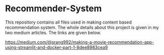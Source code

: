 # Recommender-System

This repository contains all files used in making content based recommendation system. The whole details about this project is given in my two medium articles. The links are given below.

https://medium.com/@srang992/making-a-movie-recommendation-app-using-streamlit-and-docker-part-1-8dee8983cea9
